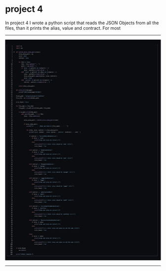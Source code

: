 # project 4

In project 4 I wrote a python script that reads the JSON Objects from all the files, than it prints the alias, value and contract. For most

---

![Filenamechecker](img/variache.png)


---
